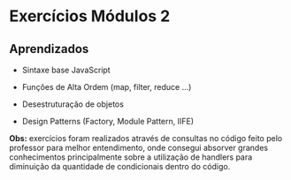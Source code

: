 # Exercícios Módulos  2

## Aprendizados

- Sintaxe base JavaScript

- Funções de Alta Ordem (map, filter, reduce ...)

- Desestruturação de objetos

- Design Patterns (Factory, Module Pattern, IIFE)

  

**Obs:** exercícios foram realizados através de consultas no código feito pelo professor para melhor entendimento, onde consegui absorver grandes conhecimentos principalmente sobre a utilização de handlers para diminuição da quantidade de condicionais dentro do código.

​	

